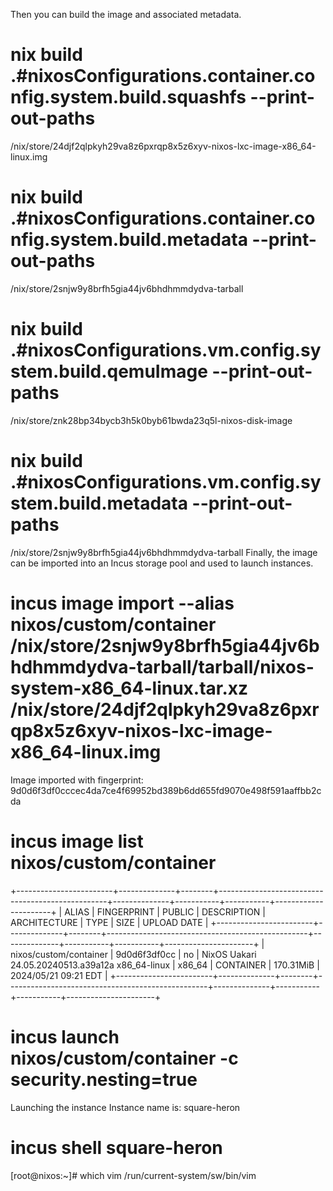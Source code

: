 Then you can build the image and associated metadata.

# nix build .#nixosConfigurations.container.config.system.build.squashfs --print-out-paths

/nix/store/24djf2qlpkyh29va8z6pxrqp8x5z6xyv-nixos-lxc-image-x86_64-linux.img

# nix build .#nixosConfigurations.container.config.system.build.metadata --print-out-paths

/nix/store/2snjw9y8brfh5gia44jv6bhdhmmdydva-tarball

# nix build .#nixosConfigurations.vm.config.system.build.qemuImage --print-out-paths

/nix/store/znk28bp34bycb3h5k0byb61bwda23q5l-nixos-disk-image

# nix build .#nixosConfigurations.vm.config.system.build.metadata --print-out-paths

/nix/store/2snjw9y8brfh5gia44jv6bhdhmmdydva-tarball
Finally, the image can be imported into an Incus storage pool and used to launch instances.

# incus image import --alias nixos/custom/container /nix/store/2snjw9y8brfh5gia44jv6bhdhmmdydva-tarball/tarball/nixos-system-x86_64-linux.tar.xz /nix/store/24djf2qlpkyh29va8z6pxrqp8x5z6xyv-nixos-lxc-image-x86_64-linux.img

Image imported with fingerprint: 9d0d6f3df0cccec4da7ce4f69952bd389b6dd655fd9070e498f591aaffbb2cda

# incus image list nixos/custom/container

+------------------------+--------------+--------+--------------------------------------------------+--------------+-----------+-----------+----------------------+
| ALIAS | FINGERPRINT | PUBLIC | DESCRIPTION | ARCHITECTURE | TYPE | SIZE | UPLOAD DATE |
+------------------------+--------------+--------+--------------------------------------------------+--------------+-----------+-----------+----------------------+
| nixos/custom/container | 9d0d6f3df0cc | no | NixOS Uakari 24.05.20240513.a39a12a x86_64-linux | x86_64 | CONTAINER | 170.31MiB | 2024/05/21 09:21 EDT |
+------------------------+--------------+--------+--------------------------------------------------+--------------+-----------+-----------+----------------------+

# incus launch nixos/custom/container -c security.nesting=true

Launching the instance
Instance name is: square-heron

# incus shell square-heron

[root@nixos:~]# which vim
/run/current-system/sw/bin/vim
